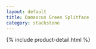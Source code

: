 ```yaml
---
layout: default
title: Damascus Green Splitface
category: stackstone
---
```

{% include product-detail.html %}

